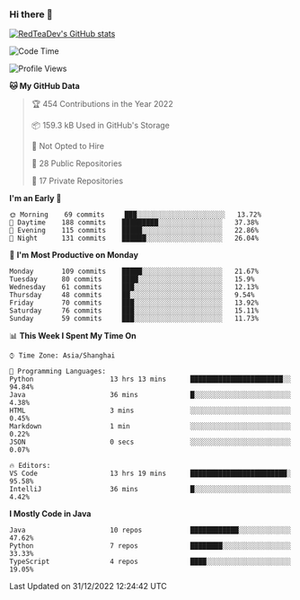 ### Hi there 👋

<!--
**RedTeaDev/RedTeaDev** is a ✨ _special_ ✨ repository because its `README.md` (this file) appears on your GitHub profile.

Here are some ideas to get you started:

- 🔭 I’m currently working on ...
- 🌱 I’m currently learning ...
- 👯 I’m looking to collaborate on ...
- 🤔 I’m looking for help with ...
- 💬 Ask me about ...
- 📫 How to reach me: ...
- 😄 Pronouns: ...
- ⚡ Fun fact: ...
-->

<!--
[![wakatime](https://wakatime.com/badge/user/6b101ed0-04c0-4490-9283-eb61f2efff96.svg)](https://wakatime.com/@6b101ed0-04c0-4490-9283-eb61f2efff96)
!-->

[![RedTeaDev's GitHub stats](https://github-readme-stats.vercel.app/api?username=RedTeaDev)](https://github.com/anuraghazra/github-readme-stats)
<!--
[![willianrod's wakatime stats](https://github-readme-stats.vercel.app/api/wakatime?username=RedTeaDev)](https://github.com/anuraghazra/github-readme-stats)
!-->
<!--START_SECTION:waka-->
![Code Time](http://img.shields.io/badge/Code%20Time-1%2C081%20hrs%2039%20mins-blue)

![Profile Views](http://img.shields.io/badge/Profile%20Views-2-blue)

**🐱 My GitHub Data** 

> 🏆 454 Contributions in the Year 2022
 > 
> 📦 159.3 kB Used in GitHub's Storage 
 > 
> 🚫 Not Opted to Hire
 > 
> 📜 28 Public Repositories 
 > 
> 🔑 17 Private Repositories  
 > 
**I'm an Early 🐤** 

```text
🌞 Morning    69 commits     ███░░░░░░░░░░░░░░░░░░░░░░   13.72% 
🌆 Daytime    188 commits    █████████░░░░░░░░░░░░░░░░   37.38% 
🌃 Evening    115 commits    █████░░░░░░░░░░░░░░░░░░░░   22.86% 
🌙 Night      131 commits    ██████░░░░░░░░░░░░░░░░░░░   26.04%

```
📅 **I'm Most Productive on Monday** 

```text
Monday       109 commits    █████░░░░░░░░░░░░░░░░░░░░   21.67% 
Tuesday      80 commits     ████░░░░░░░░░░░░░░░░░░░░░   15.9% 
Wednesday    61 commits     ███░░░░░░░░░░░░░░░░░░░░░░   12.13% 
Thursday     48 commits     ██░░░░░░░░░░░░░░░░░░░░░░░   9.54% 
Friday       70 commits     ███░░░░░░░░░░░░░░░░░░░░░░   13.92% 
Saturday     76 commits     ███░░░░░░░░░░░░░░░░░░░░░░   15.11% 
Sunday       59 commits     ███░░░░░░░░░░░░░░░░░░░░░░   11.73%

```


📊 **This Week I Spent My Time On** 

```text
⌚︎ Time Zone: Asia/Shanghai

💬 Programming Languages: 
Python                   13 hrs 13 mins      ███████████████████████░░   94.84% 
Java                     36 mins             █░░░░░░░░░░░░░░░░░░░░░░░░   4.38% 
HTML                     3 mins              ░░░░░░░░░░░░░░░░░░░░░░░░░   0.45% 
Markdown                 1 min               ░░░░░░░░░░░░░░░░░░░░░░░░░   0.22% 
JSON                     0 secs              ░░░░░░░░░░░░░░░░░░░░░░░░░   0.07%

🔥 Editors: 
VS Code                  13 hrs 19 mins      ████████████████████████░   95.58% 
IntelliJ                 36 mins             █░░░░░░░░░░░░░░░░░░░░░░░░   4.42%

```

**I Mostly Code in Java** 

```text
Java                     10 repos            ████████████░░░░░░░░░░░░░   47.62% 
Python                   7 repos             ████████░░░░░░░░░░░░░░░░░   33.33% 
TypeScript               4 repos             ████░░░░░░░░░░░░░░░░░░░░░   19.05%

```



 Last Updated on 31/12/2022 12:24:42 UTC
<!--END_SECTION:waka-->


